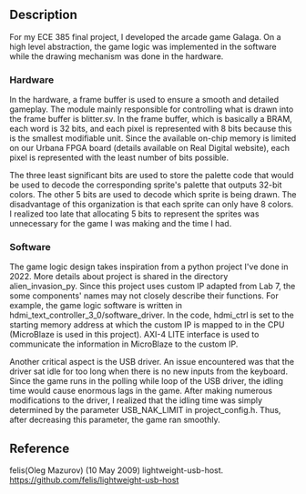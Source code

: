 ## Description
For my ECE 385 final project, I developed the arcade game Galaga. On a high level abstraction, the game logic was implemented in the software while the drawing mechanism was done in the hardware.

### Hardware
In the hardware, a frame buffer is used to ensure a smooth and detailed gameplay. The module mainly responsible for controlling what is drawn into the frame buffer is blitter.sv. In the frame buffer, which is basically a BRAM, each word is 32 bits, and each pixel is represented with 8 bits because this is the smallest modifiable unit. Since the available on-chip memory is limited on our Urbana FPGA board (details available on Real Digital website), each pixel is represented with the least number of bits possible.

The three least significant bits are used to store the palette code that would be used to decode the corresponding sprite's palette that outputs 32-bit colors. The other 5 bits are used to decode which sprite is being drawn. The disadvantage of this organization is that each sprite can only have 8 colors. I realized too late that allocating 5 bits to represent the sprites was unnecessary for the game I was making and the time I had. 

### Software
The game logic design takes inspiration from a python project I've done in 2022. More details about project is shared in the directory alien_invasion_py. Since this project uses custom IP adapted from Lab 7, the some components' names may not closely describe their functions. For example, the game logic software is written in hdmi_text_controller_3_0/software_driver. In the code, hdmi_ctrl is set to the starting memory address at which the custom IP is mapped to in the CPU (MicroBlaze is used in this project). AXI-4 LITE interface is used to communicate the information in MicroBlaze to the custom IP.

Another critical aspect is the USB driver. An issue encountered was that the driver sat idle for too long when there is no new inputs from the keyboard. Since the game runs in the polling while loop of the USB driver, the idling time would cause enormous lags in the game. After making numerous modifications to the driver, I realized that the idling time was simply determined by the parameter USB_NAK_LIMIT in project_config.h. Thus, after decreasing this parameter, the game ran smoothly. 

## Reference
felis(Oleg Mazurov) (10 May 2009) lightweight-usb-host. https://github.com/felis/lightweight-usb-host
